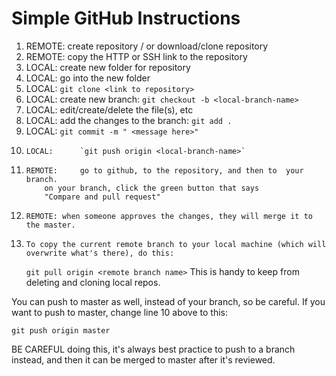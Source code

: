 # Simple GitHub Instructions

1. 	REMOTE:		create repository / or download/clone repository
2. 	REMOTE:		copy the HTTP or SSH link to the repository
3. 	LOCAL:  	create new folder for repository
4. 	LOCAL:  	go into the new folder
5. 	LOCAL:  	`git clone <link to repository>`
6. 	LOCAL:  	create new branch:  `git checkout -b <local-branch-name>`
7. 	LOCAL:  	edit/create/delete the file(s), etc
8. 	LOCAL:  	add the changes to the branch:  `git add .`
9. 	LOCAL: 		`git commit -m " <message here>"`
10. 	LOCAL:		`git push origin <local-branch-name>`
11. 	REMOTE:		go to github, to the repository, and then to  your branch.
			on your branch, click the green button that says
			"Compare and pull request"
12. 	REMOTE:	when someone approves the changes, they will merge it to the master.
13. 	To copy the current remote branch to your local machine (which will overwrite what's there), do this:
 	`git pull origin <remote branch name>`
 	This is handy to keep from deleting and cloning local repos.

You can push to master as well, instead of your branch, so be careful. If you want to push to master, change line 10 above to this:

`git push origin master`

BE CAREFUL doing this, it's always best practice to push to a branch instead, and then it can be merged to master after it's reviewed.
